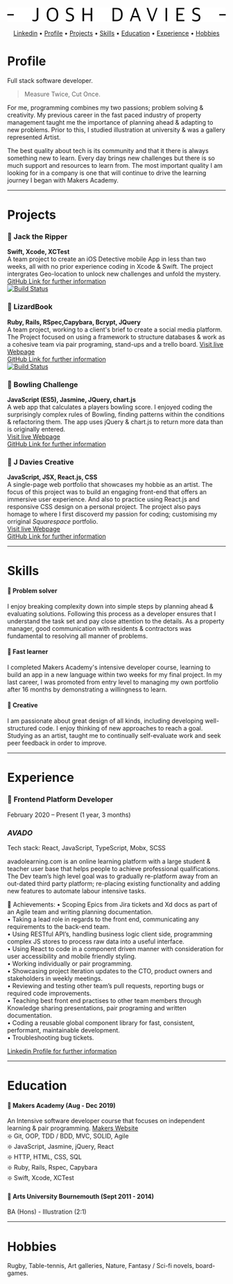 <div align="center">
  
![alt text](https://github.com/JoshDavies/CV/blob/master/JoshDavies.png?raw=true)  
  
</div>

<p align="center">
  <a href="https://www.linkedin.com/in/joshua-davies-70bb75128/">Linkedin</a> •
  <a href="#Profile">Profile</a> •
  <a href="#Projects">Projects</a> •
  <a href="#Skills">Skills</a> •
  <a href="#Education">Education</a> •
  <a href="#Experience">Experience</a> •
  <a href="#Hobbies">Hobbies</a>
</p>

# Profile
Full stack software developer.

> Measure Twice, Cut Once.

For me, programming combines my two passions; problem solving & creativity. My previous career in the fast paced industry of property management taught me the importance of planning ahead & adapting to new problems. Prior to this, I studied illustration at university & was a gallery represented Artist. 

The best quality about tech is its community and that it there is always something new to learn. Every day brings new challenges but there is so much support and resources to learn from. The most important quality I am looking for in a company is one that will continue to drive the learning journey I began with Makers Academy. 

-------------
# Projects
### 🔎 Jack the Ripper
**Swift, Xcode, XCTest**  
A team project to create an iOS Detective mobile App in less than two weeks, all with no prior experience coding in Xcode & Swift. The project intergrates Geo-location to unlock new challenges and unfold the mystery.     
[GitHub Link for further information](https://github.com/JoshDavies/Team-6-Game)  
[![Build Status](https://travis-ci.com/robertamangiapane/Team-6-Game.svg?branch=master)](https://travis-ci.com/robertamangiapane/Team-6-Game)
  
### 🦎 LizardBook
**Ruby, Rails, RSpec,Capybara, Bcrypt, JQuery**  
A team project, working to a client's brief to create a social media platform. The Project focused on using a framework to structure databases & work as a cohesive team via pair programing, stand-ups and a trello board.
[Visit live Webpage](http://lizardbook.herokuapp.com/)  
[GitHub Link for further information](https://github.com/JoshDavies/acebook--LizardBook-)   
[![Build Status](https://travis-ci.com/Mezela/acebook--LizardBook-.svg?branch=master)](https://travis-ci.com/Mezela/acebook--LizardBook-)
  
### 🎳 Bowling Challenge
**JavaScript (ES5), Jasmine, JQuery, chart.js**  
A web app that calculates a players bowling score. I enjoyed coding the surprisingly complex rules of Bowling, finding patterns within the conditions & refactoring them. The app uses jQuery & chart.js to return more data than is originally entered.   
[Visit live Webpage](https://joshdavies.github.io/bowling-challenge/)  
[GitHub Link for further information](https://github.com/JoshDavies/bowling-challenge)  

###  🎨 J Davies Creative
**JavaScript, JSX, React.js, CSS**  
A single-page web portfolio that showcases my hobbie as an artist. The focus of this project was to build an engaging front-end that offers an immersive user experience. And also to practice using React.js and responsive CSS design on a personal project. The project also pays homage to where I first discoverd my passion for coding; customising my orriginal *Squarespace* portfolio.  
[Visit live Webpage](https://joshdavies.github.io/jdaviescreative/)  
[GitHub Link for further information](https://github.com/JoshDavies/jdaviescreative)    
  
-------------
# Skills
#### 🔸 Problem solver
I enjoy breaking complexity down into simple steps by planning ahead & evaluating solutions. Following this process as a developer ensures that I understand the task set and pay close attention to the details. As a property manager, good communication with residents & contractors was fundamental to resolving all manner of problems. 
  
#### 🔸 Fast learner
I completed Makers Academy's intensive developer course, learning to build an app in a new language within two weeks for my final project. In my last career, I was promoted from entry level to managing my own portfolio after 16 months by demonstrating a willingness to learn.
  
#### 🔸 Creative   
I am passionate about great design of all kinds, including developing well-structured code. I enjoy thinking of new approaches to reach a goal. Studying as an artist, taught me to continually self-evaluate work and seek peer feedback in order to improve. 

----------------
# Experience
### 🔸 **Frontend Platform Developer**
February 2020 – Present (1 year, 3 months)
### *AVADO*  
Tech stack: React, JavaScript, TypeScript, Mobx, SCSS

avadolearning.com is an online learning platform with a large student & teacher user base that helps people to achieve professional qualifications. The Dev team’s high level goal was to gradually re-platform away from an out-dated third party platform; re-placing existing functionality and adding new features to automate labour intensive tasks. 

🔹 Achievements: 
•	Scoping Epics from Jira tickets and Xd docs as part of an Agile team and writing planning documentation.  
•	Taking a lead role in regards to the front end, communicating any requirements to the back-end team.  
•	Using RESTful API’s, handling business logic client side, programming complex JS stores to process raw data into a useful interface.  
•	Using React to code in a component driven manner with consideration for user accessibility and mobile friendly styling.  
•	Working individually or pair programming.  
•	Showcasing project iteration updates to the CTO, product owners and stakeholders in weekly meetings.  
•	Reviewing and testing other team’s pull requests, reporting bugs or required code improvements.  
•	Teaching best front end practises to other team members through Knowledge sharing presentations, pair programing and written documentation.  
•	Coding a reusable global component library for fast, consistent, performant, maintainable development.  
•	Troubleshooting bug tickets.  
  
[Linkedin Profile for further information](https://www.linkedin.com/in/joshua-davies-70bb75128/)  

-----------
# Education
#### 🔸 Makers Academy (Aug - Dec 2019)
An Intensive software developer course that focuses on independent learning & pair programming. [Makers Website](https://makers.tech/hire/)   
❇️ Git, OOP, TDD / BDD, MVC, SOLID, Agile  
❇️ JavaScript, Jasmine, jQuery, React   
❇️ HTTP, HTML, CSS, SQL  
❇️ Ruby, Rails, Rspec, Capybara  
❇️ Swift, Xcode, XCTest   

#### 🔸 Arts University Bournemouth (Sept 2011 - 2014)
BA (Hons) - Illustration (2:1)

--------
# Hobbies
Rugby, Table-tennis, Art galleries, Nature, Fantasy / Sci-fi novels, board-games.  
